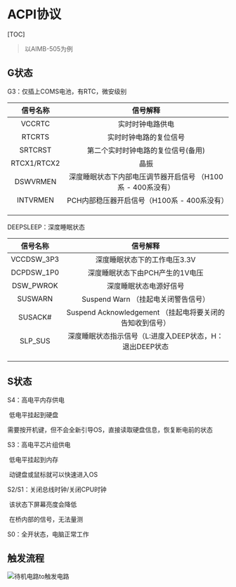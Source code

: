 # ACPI协议

[TOC]

> 以AIMB-505为例

## G状态

G3：仅插上COMS电池，有RTC，微安级别

|  信号名称   |                          信号解释                           |
| :---------: | :---------------------------------------------------------: |
|   VCCRTC    |                      实时时钟电路供电                       |
|   RTCRTS    |                   实时时钟电路的复位信号                    |
|   SRTCRST   |             第二个实时时钟电路的复位信号(备用)              |
| RTCX1/RTCX2 |                            晶振                             |
|  DSWVRMEN   | 深度睡眠状态下内部电压调节器开启信号 （H100系 - 400系没有） |
|  INTVRMEN   |         PCH内部稳压器开启信号（H100系 - 400系没有）         |
|             |                                                             |
|             |                                                             |
|             |                                                             |



DEEPSLEEP：深度睡眠状态

|  信号名称  |                           信号解释                           |
| :--------: | :----------------------------------------------------------: |
| VCCDSW_3P3 |                 深度睡眠状态下的工作电压3.3V                 |
| DCPDSW_1P0 |               深度睡眠状态下由PCH产生的1V电压                |
| DSW_PWROK  |                    深度睡眠状态电源好信号                    |
|  SUSWARN   |             Suspend Warn （挂起电关闭警告信号）              |
|  SUSACK#   | Suspend Acknowledgement        （挂起电将要关闭的告知收到信号） |
|  SLP_SUS   |   深度睡眠状态指示信号（L:进度入DEEP状态，H：退出DEEP状态    |
|            |                                                              |
|            |                                                              |
|            |                                                              |



## S状态

S4：高电平内存供电

​		低电平挂起到硬盘

​		需要按开机键，但不会全新引导OS，直接读取硬盘信息，恢复断电前的状态

S3：高电平芯片组供电

​		低电平挂起到内存

​		动键盘或鼠标就可以快速进入OS	

S2/S1：关闭总线时钟/关闭CPU时钟

​			   该状态下屏幕亮度会降低

​			   在桥内部的信号，无法量测

S0：全开状态，电脑正常工作



## 触发流程

![待机电路to触发电路](https://typora-notes-codervv.oss-cn-shanghai.aliyuncs.com/img_for_typora/202311141503566.png)

